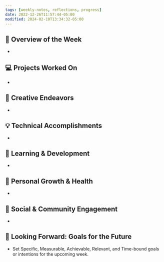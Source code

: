 ```yaml
---
tags: [weekly-notes, reflections, progress]
date: 2022-12-26T11:57:44-05:00
modified: 2024-02-10T13:34:32-05:00
---
```


## 🌟 Overview of the Week
-

## 💻 Projects Worked On
-

## 🎨 Creative Endeavors
-

## 💡 Technical Accomplishments
-

## 📘 Learning & Development
-

## 🌱 Personal Growth & Health
-

## 🤝 Social & Community Engagement
-

## 🚀 Looking Forward: Goals for the Future
- Set Specific, Measurable, Achievable, Relevant, and Time-bound goals or intentions for the upcoming week.
